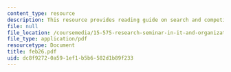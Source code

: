 ```yaml
---
content_type: resource
description: This resource provides reading guide on search and competition II.
file: null
file_location: /coursemedia/15-575-research-seminar-in-it-and-organizations-economic-perspectives-spring-2004/dc8f92720a591ef1b5b6582d1b89f233_feb26.pdf
file_type: application/pdf
resourcetype: Document
title: feb26.pdf
uid: dc8f9272-0a59-1ef1-b5b6-582d1b89f233
---
```

